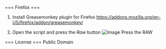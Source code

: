 === Firefox ===
1. Install Greasemonkey plugin for Firefox
https://addons.mozilla.org/en-US/firefox/addon/greasemonkey/

2. Open the script and press the *Raw* button
![Image Press the RAW](http://i.imgur.com/DayPrJv.png)

=== License ===
Public Domain
